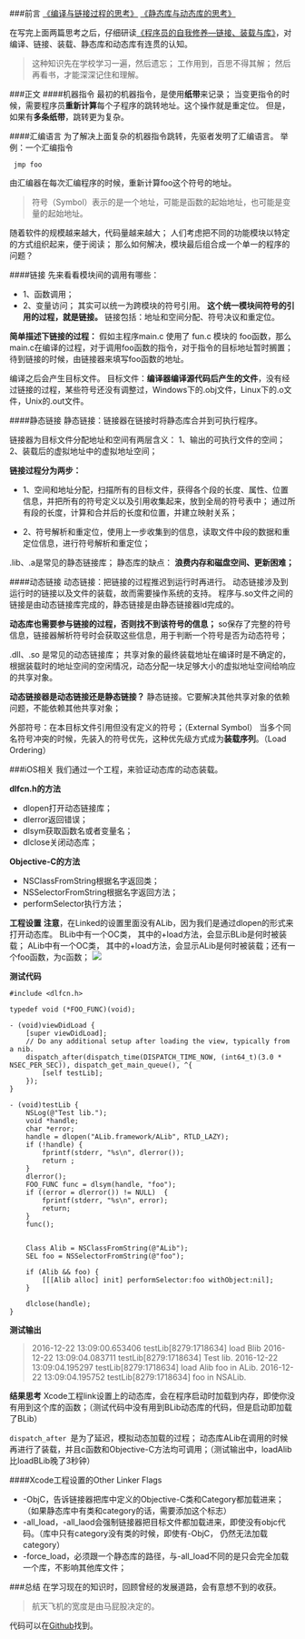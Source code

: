 ###前言
[《编译与链接过程的思考》](http://www.jianshu.com/p/2310b61e687e)
 [《静态库与动态库的思考》](http://www.jianshu.com/p/df4876d5b385)

在写完上面两篇思考之后，仔细研读[《程序员的自我修养—链接、装载与库》](https://www.amazon.cn/%E7%A8%8B%E5%BA%8F%E5%91%98%E7%9A%84%E8%87%AA%E6%88%91%E4%BF%AE%E5%85%BB-%E9%93%BE%E6%8E%A5-%E8%A3%85%E8%BD%BD%E4%B8%8E%E5%BA%93-%E6%BD%98%E7%88%B1%E6%B0%91/dp/B0027VSA7U/ref=sr_1_1?ie=UTF8&qid=1481878780&sr=8-1&keywords=%E7%A8%8B%E5%BA%8F%E5%91%98%E7%9A%84%E8%87%AA%E6%88%91%E4%BF%AE%E5%85%BB%E2%80%94%E9%93%BE%E6%8E%A5%E3%80%81%E8%A3%85%E8%BD%BD%E4%B8%8E%E5%BA%93)，对编译、链接、装载、静态库和动态库有连贯的认知。
>这种知识先在学校学习一遍，然后遗忘；
工作用到，百思不得其解；
然后再看书，才能深深记住和理解。

###正文
####机器指令
最初的机器指令，是使用**纸带**来记录；
当变更指令的时候，需要程序员**重新计算**每个子程序的跳转地址。这个操作就是重定位。
但是，如果有**多条纸带**，跳转更为复杂。

####汇编语言
为了解决上面复杂的机器指令跳转，先驱者发明了汇编语言。
举例：一个汇编指令
```
 jmp foo
```
由汇编器在每次汇编程序的时候，重新计算foo这个符号的地址。
>符号（Symbol）表示的是一个地址，可能是函数的起始地址，也可能是变量的起始地址。

随着软件的规模越来越大，代码量越来越大；
人们考虑把不同的功能模块以特定的方式组织起来，便于阅读；
那么如何解决，模块最后组合成一个单一的程序的问题？

####链接
先来看看模块间的调用有哪些：
 * 1、函数调用；
 * 2、变量访问；
其实可以统一为跨模块的符号引用。
**这个统一模块间符号的引用的过程，就是链接。**
链接包括：地址和空间分配、符号决议和重定位。

**简单描述下链接的过程：**
假如主程序main.c 使用了 fun.c 模块的 foo函数，那么main.c在编译的过程，对于调用foo函数的指令，对于指令的目标地址暂时搁置；待到链接的时候，由链接器来填写foo函数的地址。

编译之后会产生目标文件。
目标文件：**编译器编译源代码后产生的文件**，没有经过链接的过程，某些符号还没有调整过，Windows下的.obj文件，Linux下的.o文件，Unix的.out文件。

####静态链接
静态链接：链接器在链接时将静态库合并到可执行程序。

链接器为目标文件分配地址和空间有两层含义：
1、输出的可执行文件的空间；
2、装载后的虚拟地址中的虚拟地址空间；

**链接过程分为两步：**
 * 1、空间和地址分配，扫描所有的目标文件，获得各个段的长度、属性、位置信息，并把所有的符号定义以及引用收集起来，放到全局的符号表中；
通过所有段的长度，计算和合并后的长度和位置，并建立映射关系；

 * 2、符号解析和重定位，使用上一步收集到的信息，读取文件中段的数据和重定位信息，进行符号解析和重定位；

.lib、.a是常见的静态链接库；
静态库的缺点：
**浪费内存和磁盘空间、更新困难；**

####动态链接
动态链接：把链接的过程推迟到运行时再进行。
动态链接涉及到运行时的链接以及文件的装载，故而需要操作系统的支持。
程序与.so文件之间的链接是由动态链接库完成的，静态链接是由静态链接器ld完成的。

**动态库也需要参与链接的过程，否则找不到该符号的信息；**
so保存了完整的符号信息，链接器解析符号时会获取这些信息，用于判断一个符号是否为动态符号；

.dll、.so 是常见的动态链接库；
共享对象的最终装载地址在编译时是不确定的，根据装载时的地址空间的空闲情况，动态分配一块足够大小的虚拟地址空间给响应的共享对象。

**动态链接器是动态链接还是静态链接？**
静态链接。它要解决其他共享对象的依赖问题，不能依赖其他共享对象；

外部符号：在本目标文件引用但没有定义的符号；（External Symbol）
当多个同名符号冲突的时候，先装入的符号优先，这种优先级方式成为**装载序列**。（Load Ordering）


###iOS相关
我们通过一个工程，来验证动态库的动态装载。

**dlfcn.h的方法**
 * dlopen打开动态链接库；
 * dlerror返回错误；
 * dlsym获取函数名或者变量名；
 * dlclose关闭动态库；

**Objective-C的方法**
 * NSClassFromString根据名字返回类；
 * NSSelectorFromString根据名字返回方法；
 * performSelector执行方法；

**工程设置**
**注意**，在Linked的设置里面没有ALib，因为我们是通过dlopen的形式来打开动态库。
BLib中有一个OC类， 其中的+load方法，会显示BLib是何时被装载；
ALib中有一个OC类， 其中的+load方法，会显示ALib是何时被装载；还有一个foo函数，为c函数；
![](http://upload-images.jianshu.io/upload_images/1049769-f24492d0006eb06a.png?imageMogr2/auto-orient/strip%7CimageView2/2/w/1240)

**测试代码**
```
#include <dlfcn.h>

typedef void (*FOO_FUNC)(void);

- (void)viewDidLoad {
    [super viewDidLoad];
    // Do any additional setup after loading the view, typically from a nib.
    dispatch_after(dispatch_time(DISPATCH_TIME_NOW, (int64_t)(3.0 * NSEC_PER_SEC)), dispatch_get_main_queue(), ^{
        [self testLib];
    });
}

- (void)testLib {
    NSLog(@"Test lib.");
    void *handle;
    char *error;
    handle = dlopen("ALib.framework/ALib", RTLD_LAZY);
    if (!handle) {
        fprintf(stderr, "%s\n", dlerror());
        return ;
    }
    dlerror();
    FOO_FUNC func = dlsym(handle, "foo");
    if ((error = dlerror()) != NULL)  {
        fprintf(stderr, "%s\n", error);
        return;
    }
    func();
    
    
    Class Alib = NSClassFromString(@"ALib");
    SEL foo = NSSelectorFromString(@"foo");
    
    if (Alib && foo) {
        [[[Alib alloc] init] performSelector:foo withObject:nil];
    }
    
    dlclose(handle);
}

```

**测试输出**
>2016-12-22 13:09:00.653406 testLib[8279:1718634] load Blib
2016-12-22 13:09:04.083711 testLib[8279:1718634] Test lib.
2016-12-22 13:09:04.195297 testLib[8279:1718634] load Alib
foo in ALib.
2016-12-22 13:09:04.195752 testLib[8279:1718634] foo in NSALib.

**结果思考**
Xcode工程link设置上的动态库，会在程序启动时加载到内存，即使你没有用到这个库的函数；（测试代码中没有用到BLib动态库的代码，但是启动即加载了BLib）

`dispatch_after `是为了延迟，模拟动态加载的过程；
动态库ALib在调用的时候再进行了装载，并且c函数和Objective-C方法均可调用；（测试输出中，loadAlib比loadBLib晚了3秒钟）

####Xcode工程设置的Other Linker Flags
 * -ObjC，告诉链接器把库中定义的Objective-C类和Category都加载进来；（如果静态库中有类和category的话，需要添加这个标志）
 * -all_load，-all_laod会强制链接器把目标文件都加载进来，即使没有objc代码。（库中只有category没有类的时候，即使有-ObjC， 仍然无法加载category）
 * -force_load，必须跟一个静态库的路径，与-all_load不同的是只会完全加载一个库，不影响其他库文件；

###总结
在学习现在的知识时，回顾曾经的发展道路，会有意想不到的收获。
>航天飞机的宽度是由马屁股决定的。

代码可以在[Github](https://github.com/loyinglin/LearnBuild/tree/master/%E5%8A%A8%E6%80%81%E5%BA%93%E5%92%8C%E9%9D%99%E6%80%81%E5%BA%93)找到。



　